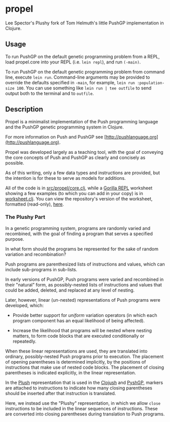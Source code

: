# propel

Lee Spector's Plushy fork of Tom Helmuth's little PushGP implementation in Clojure.

## Usage

To run PushGP on the default genetic programming problem from a REPL, load propel.core into your REPL (i.e. `lein repl`), and run `(-main)`.

To run PushGP on the default genetic programming problem from command line, execute `lein run`. Command-line arguments may be provided to override the defaults specified in `-main`, for example, `lein run :population-size 100`. You can use something like `lein run | tee outfile` to send output both to the terminal and to `outfile`.

## Description

Propel is a minimalist implementation of the Push programming language and the PushGP genetic programming system in Clojure.

For more information on Push and PushGP see [http://pushlanguage.org](http://pushlanguage.org).

Propel was developed largely as a teaching tool, with the goal of conveying the core concepts of Push and PushGP as clearly and concisely as possible.

As of this writing, only a few data types and instructions are provided, but the intention is for these to serve as models for additions.

All of the code is in [src/propel/core.clj](https://github.com/lspector/propel/blob/master/src/propel/core.clj), while a [Gorilla REPL](http://gorilla-repl.org) worksheet showing a few examples (to which you can add in your copy) is in [worksheet.clj](https://github.com/lspector/propel/blob/master/worksheet.clj). You can view the repository's version of the worksheet, formatted (read-only), [here](http://viewer.gorilla-repl.org/view.html?source=github&user=lspector&repo=propel&path=worksheet.clj).

### The Plushy Part

In a genetic programming system, programs are randomly varied and recombined, with the goal of finding a program that serves a specified purpose. 

In what form should the programs be represented for the sake of random variation and recombination? 

Push programs are parenthesized lists of instructions and values, which can include sub-programs in sub-lists.

In early versions of PushGP, Push programs were varied and recombined in their "natural" form, as possibly-nested lists of instructions and values that could be added, deleted, and replaced at any level of nesting.

Later, however, linear (un-nested) representations of Push programs were developed, which:

- Provide better support for *uniform* variation operators (in which each program component has an equal likelihood of being affected).

- Increase the likelihood that programs will be nested where nesting matters, to form code blocks that are executed conditionally or repeatedly.

When these linear representations are used, they are translated into ordinary, possibly-nested Push programs prior to execution. The placement of opening parentheses is determined implicitly, by the positions of instructions that make use of nested code blocks. The placement of closing parentheses is indicated explicitly, in the linear representation.

In the [Plush](https://push-language.hampshire.edu/t/plush-genomes/279) representation that is used in the [Clojush](https://github.com/lspector/Clojush) and [PyshGP](https://github.com/erp12/pyshgp), markers are attached to instructions to indicate how many closing parentheses should be inserted after that instruction is translated.

Here, we instead use the "Plushy" representation, in which we allow `close` instructions to be included in the linear sequences of instructions. These are converted into closing parentheses during translation to Push programs.



